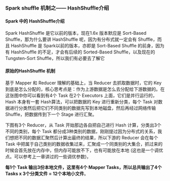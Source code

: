 ### Spark shuffle 机制之—— HashShuffle介绍

#### Spark 中的 HashShuffle介绍

Spark HashShuffle 是它以前的版本，现在1.6x 版本默应是 Sort-Based Shuffle，那为什么要讲 HashShuffle 呢，因为有分布式就一定会有 Shuffle，而且 HashShuffle 是 Spark以前的版本，亦即是 Sort-Based Shuffle 的前身，因为有 HashShuffle 的不足，才会有后续的 Sorted-Based Shuffle，以及现在的 Tungsten-Sort Shuffle，所以我们有必要去了解它

#### 原始的HashShuffle 机制

基于 Mapper 和 Reducer 理解的基础上，当 Reducer 去抓取数据时，它的 Key 到底是怎么分配的，核心思考点是：作为上游数据是怎么去分配给下游数据的。在这张图中你可以看到有4个 Task 在2个 Executors 上面，它们是并行运行的，Hash 本身有一套 Hash算法，可以把数据的 Key 进行重新分类，每个 Task 对数据进行分类然后把它们不同类别的数据先写到本地磁盘，然后再经过网络传输 Shuffle，把数据传到下一个 Stage 进行汇聚。

下图有3个 Reducer，从 Task 开始那边各自把自己进行 Hash 计算，分类出3个不同的类别，每个 Task 都分成3种类别的数据，刚刚提过因为分布式的关系，我们想把不同的数据汇聚然后计算出最终的结果，所以下游的 Reducer 会在每个 Task 中把属于自己类别的数据收集过来，汇聚成一个同类别的大集合，抓过来的时候会首先放在内存中，但内存可能放不下，也有可能放在本地 (这也是一个调优点。可以参考上一章讲过的一些调优参数)，

**每1个 Task 输出3份本地文件，这里有4个 Mapper Tasks，所以总共输出了4个 Tasks x 3个分类文件 = 12个本地小文件**。
